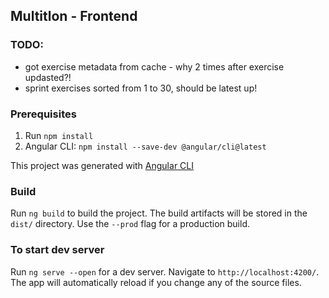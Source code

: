 ## Multitlon - Frontend

### TODO:
 - got exercise metadata from cache - why 2 times after exercise updasted?!
 - sprint exercises sorted from 1 to 30, should be latest up!
 
 
 
  


### Prerequisites
1. Run `npm install`
1. Angular CLI: `npm install --save-dev @angular/cli@latest`

This project was generated with [Angular CLI](https://github.com/angular/angular-cli)

### Build

Run `ng build` to build the project. The build artifacts will be stored in the `dist/` directory. Use the `--prod` flag for a production build.

### To start dev server

Run `ng serve --open` for a dev server. Navigate to `http://localhost:4200/`. The app will automatically reload if you change any of the source files.
